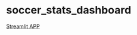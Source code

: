 # soccer_stats_dashboard

[Streamlit APP](https://camiloms10-soccer-stats-dashboard-app-uisfh2.streamlitapp.com/)
